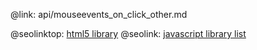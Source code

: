 @link: api/mouseevents_on_click_other.md

@seolinktop: [html5 library](https://webix.com)
@seolink: [javascript library list](https://webix.com/widget/list/)